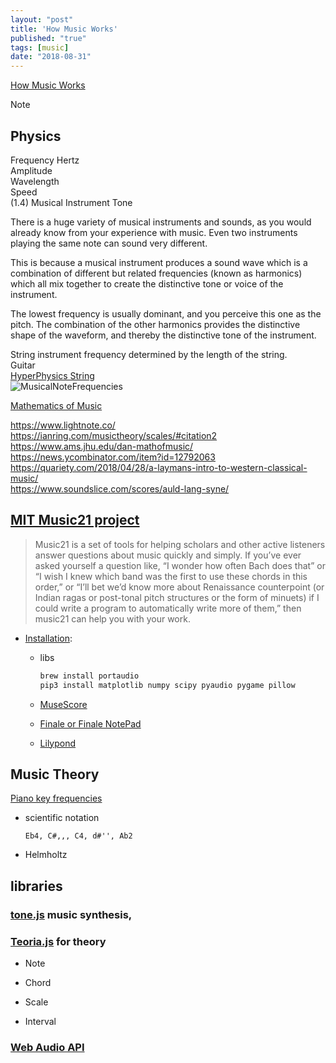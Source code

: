 ```yaml
---
layout: "post"
title: 'How Music Works'
published: "true"
tags: [music]
date: "2018-08-31"
---
```


[How Music Works](http://www.howmusicworks.org/)

Note

## Physics

Frequency Hertz  
Amplitude  
Wavelength  
Speed  
(1.4) Musical Instrument Tone

There is a huge variety of musical instruments and sounds, as you would already know from your experience with music. Even two instruments playing the same note can sound very different.

This is because a musical instrument produces a sound wave which is a combination of different but related frequencies (known as harmonics) which all mix together to create the distinctive tone or voice of the instrument.

The lowest frequency is usually dominant, and you perceive this one as the pitch. The combination of the other harmonics provides the distinctive shape of the waveform, and thereby the distinctive tone of the instrument.

String instrument frequency determined by the length of the string.  
Guitar  
[HyperPhysics String](http://hyperphysics.phy-astr.gsu.edu/hbase/Waves/string.html)  
![MusicalNoteFrequencies](https://upload.wikimedia.org/wikipedia/commons/b/b8/MusicalNoteFrequencies.png)

[Mathematics of Music](https://www.ams.jhu.edu/dan-mathofmusic/)

https://www.lightnote.co/  
https://ianring.com/musictheory/scales/#citation2  
https://www.ams.jhu.edu/dan-mathofmusic/  
https://news.ycombinator.com/item?id=12792063  
https://quariety.com/2018/04/28/a-laymans-intro-to-western-classical-music/  
https://www.soundslice.com/scores/auld-lang-syne/

## [MIT Music21 project](http://web.mit.edu/music21/)

> Music21 is a set of tools for helping scholars and other active listeners answer questions about music quickly and simply. If you’ve ever asked yourself a question like, “I wonder how often Bach does that” or “I wish I knew which band was the first to use these chords in this order,” or “I’ll bet we’d know more about Renaissance counterpoint (or Indian ragas or post-tonal pitch structures or the form of minuets) if I could write a program to automatically write more of them,” then music21 can help you with your work.

- [Installation](http://web.mit.edu/music21/doc/installing/installAdditional.html):

  - libs
    ```sh
    brew install portaudio
    pip3 install matplotlib numpy scipy pyaudio pygame pillow
    ```

  - [MuseScore](http://www.musescore.org)

  - [Finale or Finale NotePad](http://www.finalemusic.com/products/finale-notepad/)

  - [Lilypond](http://lilypond.org/)

## Music Theory

[Piano key frequencies](https://en.wikipedia.org/wiki/Piano_key_frequencies)

- scientific notation
  ```
  Eb4, C#,,, C4, d#'', Ab2
  ```

- Helmholtz

## libraries

### [tone.js](https://tonejs.github.io/) music synthesis,

### [Teoria.js](https://www.cheatography.com/tasjaevan/cheat-sheets/redis/) for theory

- Note

- Chord

- Scale

- Interval

### [Web Audio API](https://developer.mozilla.org/en-US/docs/Web/API/Web_Audio_API)
